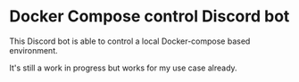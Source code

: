 # Docker Compose control Discord bot

This Discord bot is able to control a local Docker-compose based environment.

It's still a work in progress but works for my use case already.
